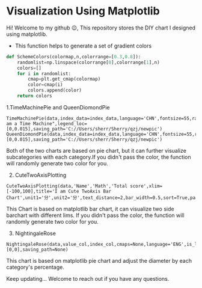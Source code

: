 # Visualization Using Matplotlib
Hi! Welcome to my github :wink:, This repository stores the DIY chart I designed using matplotlib.

- This function helps to generate a set of gradient colors 
```python
def SchemeColors(colormap,n,colorrange=[0.3,0.8]):
    randomlist=np.linspace(colorrange[0],colorrange[1],n)
    colors=[]
    for i in randomlist:
        cmap=plt.get_cmap(colormap)
        color=cmap(i)
        colors.append(color)
    return colors 
```
1.TimeMachinePie and QueenDiomondPie
```
TimeMachinePie(data,index_data=index_data,language='CHN',fontsize=55,radius=1,title="I am a Time Machine",legend_loc=[0,0.015],saving_path='C://Users/sherr/Sherry/qzj/newpic')
QueenDiomondPie(data,index_data=index_data,language='CHN',fontsize=55,radius=1,legend_loc=[0,0.015],saving_path='C://Users/sherr/Sherry/qzj/newpic')
```

Both of the two charts are based on pie chart, but it can further visualize subcategories with each category.If you didn't pass the color, the function will randomly generate two color for you.

2. CuteTwoAxisPlotting
```
CuteTwoAxisPlotting(data,'Name','Math','Total score',xlim=[-100,100],title='I am Cute TwoAxis Bar Chart',unit1='分',unit2='分',text_distance=2,bar_width=0.5,sort=True,pad=150)
```
This Chart is based on matplotlib bar chart, it can visualize two side barchart with different lims. If you didn't pass the color, the function will randomly generate two color for you.

3. NightingaleRose
```
NightingaleRose(data,value_col,index_col,cmaps=None,language='ENG',is_label_show=True,labeldis=0.7,label_color='white',fontsize=50,radius=0.9,darkness=0.45,unit="",legend_loc=[0,0],saving_path=None)
```
This chart is based on matplotlib pie chart and adjust the diameter by each category's percentage.  

Keep updating...
Welcome to reach out if you have any questions.
 
